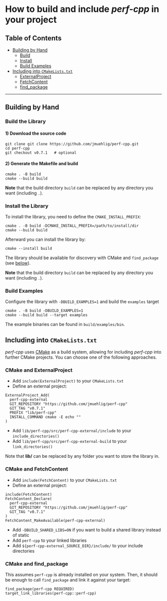 # How to build and include *perf-cpp* in your project

## Table of Contents
- [Building by Hand](#building-by-hand)
  - [Build](#build-the-library)
  - [Install](#install-the-library)
  - [Build Examples](#build-examples)
- [Including into `CMakeLists.txt`](#including-into-cmakeliststxt)
  - [ExternalProject](#cmake-and-externalproject)
  - [FetchContent](#cmake-and-fetchcontent)
  - [find_package](#cmake-and-find_package)
---

## Building by Hand
### Build the Library
#### 1) Download the source code

```
git clone git clone https://github.com/jmuehlig/perf-cpp.git
cd perf-cpp
git checkout v0.7.1   # optional
```

#### 2) Generate the Makefile and build

```
cmake . -B build 
cmake --build build
```

**Note** that the build directory `build` can be replaced by any directory you want (including `.`).

### Install the Library
To install the library, you need to define the `CMAKE_INSTALL_PREFIX`:

```
cmake . -B build -DCMAKE_INSTALL_PREFIX=/path/to/install/dir
cmake --build build
```

Afterward you can install the library by:
```
cmake --install build
```

The library should be available for discovery with CMake and `find_package` (see [below](#cmake-and-find_package)).

**Note** that the build directory `build` can be replaced by any directory you want (including `.`).

### Build Examples
Configure the library with `-DBUILD_EXAMPLES=1` and build the `examples` target
```
cmake . -B build -DBUILD_EXAMPLES=1
cmake --build build --target examples
```

The example binaries can be found in `build/examples/bin`.

## Including into `CMakeLists.txt`
*perf-cpp*  uses [CMake](https://cmake.org/) as a build system, allowing for including *perf-cpp* into further CMake projects.
You can choose one of the following approaches.

### CMake and ExternalProject
* Add `include(ExternalProject)` to your `CMakeLists.txt`
* Define an external project:
```
ExternalProject_Add(
  perf-cpp-external
  GIT_REPOSITORY "https://github.com/jmuehlig/perf-cpp"
  GIT_TAG "v0.7.1"
  PREFIX "lib/perf-cpp"
  INSTALL_COMMAND cmake -E echo ""
)
```
* Add `lib/perf-cpp/src/perf-cpp-external/include` to your `include_directories()`
* Add `lib/perf-cpp/src/perf-cpp-external-build` to your `link_directories()`

Note that **lib/** can be replaced by any folder you want to store the library in.
  

### CMake and FetchContent
* Add `include(FetchContent)` to your `CMakeLists.txt`
* Define an external project:
```
include(FetchContent)
FetchContent_Declare(
  perf-cpp-external
  GIT_REPOSITORY "https://github.com/jmuehlig/perf-cpp"
  GIT_TAG "v0.7.1"
)
FetchContent_MakeAvailable(perf-cpp-external)
```
* Add `-DBUILD_SHARED_LIBS=ON` if you want to build a shared library instead of static
* Add `perf-cpp` to your linked libraries
* Add `${perf-cpp-external_SOURCE_DIR}/include/` to your include directories

### CMake and find_package

This assumes `perf-cpp` is already installed on your system. Then, it should be enough to call `find_package` and link it against your target:

```
find_package(perf-cpp REQUIRED)
target_link_libraries(perf-cpp::perf-cpp)
```
